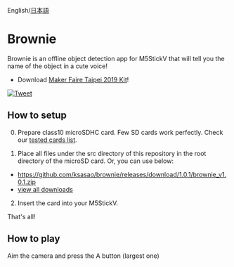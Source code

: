 English/[日本語](README.ja.md)
# Brownie
Brownie is an offline object detection app for M5StickV that will tell you the name of the object in a cute voice!

- Download [Maker Faire Taipei 2019 Kit](https://github.com/ksasao/brownie/releases/tag/v2.0)!

[![Tweet](https://user-images.githubusercontent.com/179872/61575967-48284000-ab0e-11e9-9309-c4792fd5a473.png)](https://twitter.com/ksasao/status/1151984910703288321)

## How to setup
0. Prepare class10 microSDHC card. Few SD cards work perfectly. Check our [tested cards list](https://docs.google.com/spreadsheets/d/10Vv8ZQkbXX59aT_GkoolTMHf83zroIT21uNjvQMaGng/edit#gid=0). 

1. Place all files under the src directory of this repository in the root directory of the microSD card.
Or, you can use below:

- https://github.com/ksasao/brownie/releases/download/1.0.1/brownie_v1.0.1.zip
- [view all downloads](https://github.com/ksasao/brownie/releases)

2. Insert the card into your M5StickV.

That's all!


## How to play
Aim the camera and press the A button (largest one)
